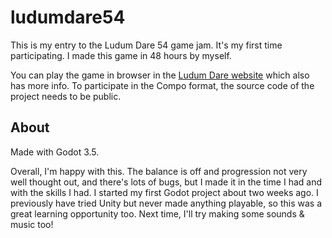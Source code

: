 # ludumdare54

This is my entry to the Ludum Dare 54 game jam. It's my first time participating. I made this game in 48 hours by myself.

You can play the game in browser in the [Ludum Dare website](https://ldjam.com/events/ludum-dare/54/space-of-no-space) which also has more info. To participate in the Compo format, the source code of the project needs to be public. 


## About

Made with Godot 3.5. 

Overall, I'm happy with this. The balance is off and progression not very well thought out, and there's lots of bugs, but I made it in the time I had and with the skills I had. 
I started my first Godot project about two weeks ago. I previously have tried Unity but never made anything playable, so this was a great learning opportunity too. Next time, I'll try making some sounds & music too!
